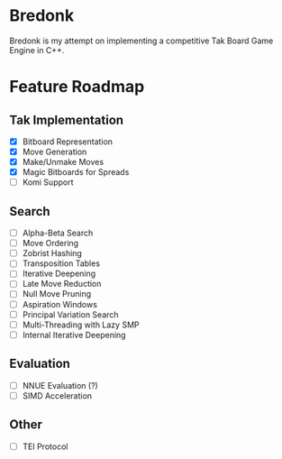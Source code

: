 # Bredonk

Bredonk is my attempt on implementing a competitive Tak Board Game Engine in C++.

# Feature Roadmap

## Tak Implementation
- [X] Bitboard Representation
- [X] Move Generation
- [X] Make/Unmake Moves
- [X] Magic Bitboards for Spreads
- [ ] Komi Support

## Search
- [ ] Alpha-Beta Search
- [ ] Move Ordering
- [ ] Zobrist Hashing
- [ ] Transposition Tables
- [ ] Iterative Deepening
- [ ] Late Move Reduction
- [ ] Null Move Pruning
- [ ] Aspiration Windows
- [ ] Principal Variation Search
- [ ] Multi-Threading with Lazy SMP
- [ ] Internal Iterative Deepening

## Evaluation
- [ ] NNUE Evaluation (?)
- [ ] SIMD Acceleration

## Other
- [ ] TEI Protocol
